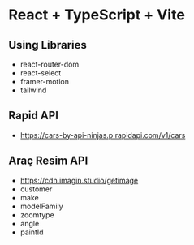 # React + TypeScript + Vite

## Using Libraries
- react-router-dom 
- react-select 
- framer-motion
- tailwind


## Rapid API
- https://cars-by-api-ninjas.p.rapidapi.com/v1/cars

## Araç Resim API
- https://cdn.imagin.studio/getimage
- customer
- make
- modelFamily
- zoomtype
- angle 
- paintId


